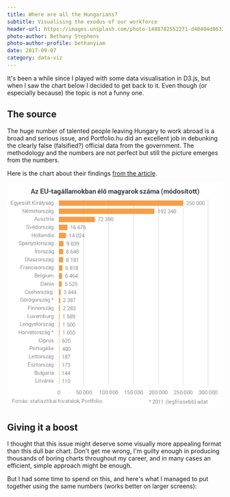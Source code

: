 ```yaml
---
title: Where are all the Hungarians?
subtitle: Visualising the exodus of our workforce
header-url: https://images.unsplash.com/photo-1488782552271-d48484d86326?ixlib=rb-0.3.5&q=80&fm=jpg&crop=entropy&cs=tinysrgb&w=1900&fit=crop&s=a19a23865110a05941c5056b9ad5b1a4
photo-author: Bethany Stephens
photo-author-profile: bethanyiam
date: 2017-09-07
category: data-viz
---
```


It's been a while since I played with some data visualisation in D3.js, but when I saw the chart below I decided to get back to it. Even though (or especially because) the topic is not a funny one.

## The source

The huge number of talented people leaving Hungary to work abroad is a broad and serious issue, and Portfolio.hu did an excellent job in debunking the clearly false (falsified?) official data from the government. The methodology and the numbers are not perfect but still the picture emerges from the numbers.

Here is the chart about their findings [from the article](http://www.portfolio.hu/gazdasag/ide_vezetett_a_tomeges_kivandorlas_tobb_magyar_lepett_le_mint_gondoltuk.1.260665.html).

![](/img/posts/migration.png)

## Giving it a boost

I thought that this issue might deserve some visually more appealing format than this dull bar chart. Don't get me wrong, I'm guilty enough in producing thousands of boring charts throughout my career, and in many cases an efficient, simple approach might be enough. 

But I had some time to spend on this, and here's what I managed to put together using the same numbers (works better on larger screens):

<div>
    <link href="https://fonts.googleapis.com/css?family=Encode+Sans+Condensed:500,600" rel="stylesheet">
    <style>
      #map {
        border: 1px solid #ddd;
        font-family: 'Encode Sans Condensed', sans-serif;
      }

      .loader {
        font-size: 12px;
        fill: #666;
        alignment-baseline: middle;
        text-anchor: middle;
      }

      .land {
        fill: #fff;
        stroke-width: 1;
        stroke: #eeeeee;
      }

      .member {
        fill: #eee;
        stroke: #aaa;
        stroke-width: 1;
      }

      .member:hover {
        fill: #EE9448;
        fill-opacity: 0.2;
      }

      .sea {
        fill: #f5f5ff;
      }

      .marker {
        pointer-events: none;
      }

      .marker circle {
        fill: #EE9448;
        fill-opacity: 0.8;
        stroke: #EE9448;
        stroke-width: 1;
      }

      .marker .active {
        fill-opacity: 1;
      }

      .legend {
        fill: transparent;
        stroke: #cccccc;
        stroke-width: 0;
      }

      .legend-label {
        font-size: 11px;
        fill: #666;
      }

      .data-label {
        font-size: 16px;
        fill: #444;
        line-height: 3em;
      }

      .data-label .highlight {
        font-weight: bold;
        font-size: 23px;
        fill: #EE9448;
      }

      .title {
        font-size: 30px;
        font-weight: bold;
        fill: #444;
      }

      .subtitle {
        font-size: 13px;
        font-weight: normal;
      }

      .reference {
        font-size: 11px;
        font-weight: normal;
        fill: #666;
      }
    </style>
    <svg width="700" height="600" id="map" viewbox="0 0 700 600"></svg>
    <script src="https://d3js.org/d3.v4.js"></script>
    <script src="https://unpkg.com/d3-sankey@0"></script>
    <script src="https://unpkg.com/topojson-client@3"></script>
    <script>
      ;(function(window, document) {
        window.onresize = function(e) {
          let targetWidth = document.getElementById('map').parentElement.getBoundingClientRect().width;

          d3.select('#map')
          .attr('width', targetWidth)
          .attr('height', targetWidth * (600 / 700));
      };

      const EU_COUNTRY_CODES = ['040', '056', '100', '191', '196', '203', '208', 
      '233', '246', '250', '276', '300', '348', '372', '380', '428', '440', '442', 
      '470', '528', '616', '620', '642', '703', '705', '724', '752', '826'];

      // Base SVG element
      const svg = d3.select('#map');
      const width = +svg.attr('width');
      const height = +svg.attr('height');

      // Chart functions
      const format = d3.format(".2s")
      const projection = d3.geoMercator()
        .center([20, 47])
        .scale(680)
        .translate([width / 1.4 , height / 1.6]);

      const path = d3.geoPath(projection);
      const radiusScale = d3.scalePow()
      .range([5, 50])
      .exponent(0.5)
      .clamp(true);

      const ease = function(t) {
        return d3.easeElastic(t, 1.25, 0.35);
      };

      const map = svg.append('g').attr('class', 'map');

      // Add sea
      map.append('rect')
        .attr('class', 'sea')
        .attr('width', width)
        .attr('height', height);

      // Loader
      const loader = svg.append('g').attr('id', 'loader')
        .attr('transform', 'translate(' + width / 2 + ',' + height / 2 + ')')
      .append('text')
        .attr('class', 'loader')
        .text('Loading...');

      // Load map data
      d3.json("https://unpkg.com/world-atlas@1/world/110m.json", (error, world) => {
        if (error) throw error;

        let country_data = topojson.feature(world, world.objects.countries);

        // Load local data
        d3.json('/sample_data/data3.json', (error, data) => {
          if (error) throw error;
          loader.remove();
        
          // Add name and value to country data, sort by value
          const features = country_data.features.map(item => {
            found = data.find(country => country.id == item.id)
            if (found) {
              item.value = found.value;
              item.name = found.name;
            } else {
              item.value = 0;
              item.name = null;
            }
            return item
          }).sort((a, b) => a.value - b.value);

          // Set scale to the extent of data
          radiusScale.domain([
            1000, 
            data.map(i => i.value).reduce((a, b) => Math.max(a, b))
          ]);

          // Add background land shape
          map.append('path')
            .datum(country_data)
            .attr('class', 'land')
            .attr('d', path)
            .style('opacity', 0)
            .transition()
            .style('opacity', 1);

          // Add EU member countries on top
          map.selectAll('.country')
          .data(features)
          .enter()
          .filter(d => EU_COUNTRY_CODES.includes(d.id))
          .append('g')
            .classed('country', true)
          .append('path')
            .classed('member', true)
            .attr('d', path)
            .attr('id', d => d.id)
            .style('opacity', 0)
            .transition()
            .style('opacity', 1);

          // Add marker circles to countries
          map.selectAll('.marker')
          .data(features.filter(feature => feature.value > 0)
            .sort((a, b) => a.value - b.value ))
          .enter()
          .append('g')
            .attr('class', 'marker')
            .attr('id', d => 'marker_' + d.id)
            .attr('transform', d => {
              let x, y;
              if (d.id == '250') {
                // Manually adjust centroid of France
                x = path.centroid(d)[0] + 40;
                y = path.centroid(d)[1] - 35;  
              } else if (d.id == '191') {
                // Manually adjust centroid of Croatia
                x = path.centroid(d)[0] + 3;
                y = path.centroid(d)[1] - 10; 
              } else {
                // Make sure the marker is on the visible part of the map 
                x = Math.max(20, Math.min(width - 10, path.centroid(d)[0]));
                y = Math.max(20, Math.min(height - 10, path.centroid(d)[1]));
              }
              return 'translate(' + x + ',' + y + ')';
            })
          .append('circle')
            .attr('r', d => radiusScale(d.value))
            .style('opacity', 0)
            .transition()
            .delay(100)
            .style('opacity', 1)

          // Add listeners for mouse events
          map.selectAll('.member')
          .on('mouseenter', function(d) {
            const node = d3.select('#marker_' + d.id).raise();
            if (node.nodes().length > 0) {
              node.selectAll('circle').classed('active', true);

              let sideLabel = map.append('g')
                .attr('class', 'data-insert')
                .attr('transform', d => 'translate(20, 360)')
              .append('text')
                .attr('class', 'data-label')
                .attr('alignment-baseline', 'middle')
                .attr('text-anchor', 'start');

              sideLabel.append('tspan')
                .attr('x', 0)
                .attr('dy', '0em')
                .classed('highlight', true)
                .text(d3.format(",.2r")(d.value));

              sideLabel.append('tspan')
                .attr('x', 0)
                .attr('dy', '1.3em')
                .text(function() {
                  if (d.name == 'United Kingdom' || 
                    d.name == 'Netherlands' || 
                    d.name == 'Czech Republic') {
                    return 'Hungarians work in the';
                  } else {
                    return 'Hungarians work in';
                  }
                });

              sideLabel.append('tspan')
                .attr('x', 0)
                .attr('dy', '1.2em')
                .classed('highlight', true)
                .text(d.name);
            }
          })
          .on('mouseleave', function(d) {
            d3.select('#marker_' + d.id).selectAll('circle')
            .classed('active', false);

            d3.selectAll('.data-insert').remove();
          })

          // Title
          titleContainer = map.append('g')
          .attr('transform', 'translate(20, 20)')

          title = titleContainer.append('text')
          .attr('x', 0)
          .attr('class', 'title')

          title.append('tspan')
          .attr('x', 0)
          .attr('dy', '0em')
          .attr('alignment-baseline', 'hanging')
          .text('Where Do Hungarian')

          title.append('tspan')
          .attr('x', 0)
          .attr('dy', '1.2em')
          .attr('alignment-baseline', 'hanging')
          .text('Expats Live?')

          title.append('tspan')
          .attr('x', 0)
          .attr('dy', '3em')
          .attr('alignment-baseline', 'hanging')
          .classed('subtitle', true)
          .text('Estimated number of Hungarians working in EU countries')

          titleContainer.selectAll('tspan')
          .style('opacity', 0)
          .transition()
          .style('opacity', 1)
          
          // Add legend
          const legendData = [
            {'label': '100k', 'value': 100000},
            {'label': '10k', 'value': 10000},
            {'label': '<1k', 'value': 1000}
          ];
          const legendPadding = 5;
          const legend = map.append('g').attr('id', 'legend');

          // Add marker circles to legend
          legend.selectAll('.marker')
          .data(legendData.sort((a, b) => a.value - b.value))
          .enter()
          .append('g')
            .classed('marker', true)  
            .attr('transform', (d, i, a) => {
              // Arrange marker circles to bottom baseline
              const maxRadius = radiusScale(legendData.
                sort((a, b) => b.value - a.value)[0].value)
              const currentRadius = radiusScale(d.value)
              let y = maxRadius * 2 - currentRadius + legendPadding
            
              // Arrange marker centers horizontally 
              // to have even spacing between circle edges
              let x = a.map(item => radiusScale(item.__data__.value)).slice(0, i + 1)
              .map((item, idx, arr) => {
                if (idx == arr.length - 1) {
                  return item;
                } else {
                  return item * 2;
                }
              })
              .reduce((p, c) => p + c + legendPadding, 0);

              return 'translate(' + x + ',' + y + ')';
            })
          .append('circle')
            .attr('r', d => radiusScale(d.value));

          // Add text labels to legend markers
          legend.selectAll('.marker')
          .append('text')
            .classed('legend-label', true)
            .text(d => d.label)
            .attr('y', d => radiusScale(d.value) + 3)
            .attr('alignment-baseline', 'hanging')
            .attr('text-anchor', 'middle');    
          
          // Set border around legend
          const legendDimensions = legend.node().getBBox();
          legend.append('rect').classed('legend', true)
            .attr('width', legendDimensions.width + legendPadding * 2)
            .attr('height', legendDimensions.height + legendPadding * 2)
            .attr('x', legendDimensions.x - legendPadding - 1)
            .attr('y', legendDimensions.y - legendPadding + 1);

          // Place legend at bottom
          legend
          .attr('transform',
            'translate(10,' + 
            (height - legendDimensions.height - 2 * legendPadding) +
            ')');

          legend
          .style('opacity', 0)
          .transition()
          .style('opacity', 1)

          // Reference
          map.append('g')
          .attr('transform', 'translate(' + (width - 3) + ',' + (height - 3) + ')')
          .append('text')
          .attr('alignment-baseline', 'baseline')
          .attr('text-anchor', 'end')
          .text('Data: Portfolio.hu')
          .attr('class', 'reference')
        });
      });
      })(window, document);
    </script>
  </div>

_(You might realize that some important countries are missing. Romania, Slovakia and Slovenia was deliberately left out by Portfolio.hu for the potential bias caused by the local Hungarian minorities.)_

I spent quite a few hours with this, partially because I never used `topoJSON` and `geoPath` before (these are needed to draw the shapes of the map), but mostly I was experimenting with the code for fun before settling with the final version.

It's not a mind-exploding super-exciting piece of data art, just some basic elements glued together, and there are endless possibilities in enhancing it. Still, it might convey the message better, or even draw some extra attention compared to the original version.

__Which one do you like more: the original bar chart or the map version? Let me know in the comments!__
